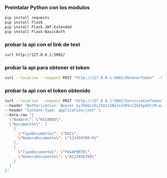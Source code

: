 
### Preintalar Python con los modulos 
```sh
pip install requests
pip install Flask
pip install Flask-JWT-Extended
pip install Flask-BasicAuth
```

### probar la api con el link de test
```bash
curl http://127.0.0.1:5002/
```

### probar la api para obtener el token
```bash
curl --location --request POST "http://127.0.0.1:5002/ObtenerToken" --header "Authorization: Basic dXN1YXJpbzpjb250cmFzZW5pYQ=="
```

### probar la api con el token obtenido
```bash
curl --location --request POST "http://127.0.0.1:5002/ServicioConToken" \ 
--header "Authorization: Bearer eyJhbGciOiJIUzI1NiIsInR5cCI6IkpXVCJ9.eyJmcmVzaCI6ZmFsc2UsImlhdCI6MTY2ODM4NTQyMCwianRpIjoiNzAwNTYyMWItOGI1NC00NjE5LTkzZmEtNWQyNDM4NDM2YTk1IiwidHlwZSI6ImFjY2VzcyIsInN1YiI6InVzdWFyaW8iLCJuYmYiOjE2NjgzODU0MjAsImV4cCI6MTY2ODM4NjMyMH0.6l1_gnFK99NlSRIKqG6ErLe46mx4ajg14rPiqRPrcTM" \ 
--header "Content-Type: application/json" \ 
--data-raw "{
  \"Nombre\": \"RICARDO\",
  \"Documentos\": [
    {
      \"TipoDocumento\": \"DUI\",
      \"NumeroDocumento\": \"123456789-0\"
    },
    {
      \"TipoDocumento\": \"PASAPORTE\",
      \"NumeroDocumento\": \"A123456789\"
    }
  ] 
}"
```
